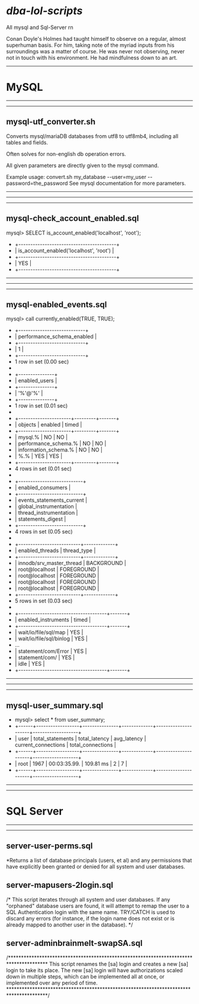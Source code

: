 # *dba-lol-scripts*

All mysql and Sql-Server rn




Conan Doyle's Holmes had taught himself to observe on a regular, almost superhuman basis. For him, taking note of the myriad inputs from his surroundings was a matter of course. He was never not observing, never not in touch with his environment. He had mindfulness down to an art.





---
# MySQL
---

---

## mysql-utf_converter.sh


Converts mysql/mariaDB databases from utf8 to utf8mb4, including all tables and fields.

Often solves for non-english db operation errors.



All given parameters are directly given to the mysql command.


Example usage: convert.sh my_database --user=my_user --password=the_password
See mysql documentation for more parameters.

-------------------------------

---

---

## mysql-check_account_enabled.sql

mysql> SELECT is_account_enabled('localhost', 'root');
* +-----------------------------------------+
* | is_account_enabled('localhost', 'root') |
* +-----------------------------------------+
* | YES                                     |
* +-----------------------------------------+

---

---

---

## mysql-enabled_events.sql

mysql> call currently_enabled(TRUE, TRUE);
 * +----------------------------+
 * | performance_schema_enabled |
 * +----------------------------+
 * |                          1 |
 * +----------------------------+
 * 1 row in set (0.00 sec)
 * 
 * +---------------+
 * | enabled_users |
 * +---------------+
 * | '%'@'%'       |
 * +---------------+
 * 1 row in set (0.01 sec)
 * 
 * +----------------------+---------+-------+
 * | objects              | enabled | timed |
 * +----------------------+---------+-------+
 * | mysql.%              | NO      | NO    |
 * | performance_schema.% | NO      | NO    |
 * | information_schema.% | NO      | NO    |
 * | %.%                  | YES     | YES   |
 * +----------------------+---------+-------+
 * 4 rows in set (0.01 sec)
 * 
 * +---------------------------+
 * | enabled_consumers         |
 * +---------------------------+
 * | events_statements_current |
 * | global_instrumentation    |
 * | thread_instrumentation    |
 * | statements_digest         |
 * +---------------------------+
 * 4 rows in set (0.05 sec)
 * 
 * +--------------------------+-------------+
 * | enabled_threads          | thread_type |
 * +--------------------------+-------------+
 * | innodb/srv_master_thread | BACKGROUND  |
 * | root@localhost           | FOREGROUND  |
 * | root@localhost           | FOREGROUND  |
 * | root@localhost           | FOREGROUND  |
 * | root@localhost           | FOREGROUND  |
 * +--------------------------+-------------+
 * 5 rows in set (0.03 sec)
 * 
 * +-------------------------------------+-------+
 * | enabled_instruments                 | timed |
 * +-------------------------------------+-------+
 * | wait/io/file/sql/map                | YES   |
 * | wait/io/file/sql/binlog             | YES   |
 * ...
 * | statement/com/Error                 | YES   |
 * | statement/com/                      | YES   |
 * | idle                                | YES   |
 * +-------------------------------------+-------+

---

---

---

## mysql-user_summary.sql

 * mysql> select * from user_summary;
 * +------+------------------+---------------+-------------+---------------------+-------------------+
 * | user | total_statements | total_latency | avg_latency | current_connections | total_connections |
 * +------+------------------+---------------+-------------+---------------------+-------------------+
 * | root |             1967 | 00:03:35.99.  | 109.81 ms   |                   2 |                 7 |
 * +------+------------------+---------------+-------------+---------------------+-------------------+
 
 
 ------
 ------
 # SQL Server
 ------
 ------
 
 ## server-user-perms.sql
 
 
  *Returns a list of database principals (users, et al) and any
	permissions that have explicitly been granted or denied for all system and user databases.
	
## server-mapusers-2login.sql

/*
	This script iterates through all system and user databases.
	If any "orphaned" database users are found, it will attempt
	to remap the user to a SQL Authentication login with the
	same name. TRY/CATCH is used to discard any errors (for 
	instance, if the login name does not exist or is already
	mapped to another user in the database).
*/

## server-adminbrainmelt-swapSA.sql

/***************************************************************************************
	This script renames the [sa] login and creates a new [sa] login to take its place.
	The new [sa] login will have authorizations scaled down in multiple steps, 
	which can be implemented all at once, or implemented over any period of time.
***************************************************************************************/

